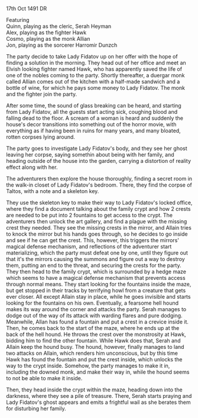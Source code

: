 17th Oct 1491 DR

Featuring  
Quinn, playing as the cleric, Serah Heyman   
Alex, playing as the fighter Hawk  
Cosmo, playing as the monk Allian  
Jon, playing as the sorcerer Harromir Dunzch  

The party decide to take Lady Fidatov up on her offer with the hope of finding a solution in the morning. They head out of her office and meet an Elvish looking fighter named Hawk, who has apparently saved the life of one of the nobles coming to the party. Shortly thereafter, a duergar monk called Allian comes out of the kitchen with a half-made sandwich and a bottle of wine, for which he pays some money to Lady Fidatov. The monk and the fighter join the party.

After some time, the sound of glass breaking can be heard, and starting from Lady Fidatov, all the guests start acting sick, coughing blood and falling dead to the floor. A scream of a woman is heard and suddenly the house's decor transitions into something out of the horror movie, with everything as if having been in ruins for many years, and many bloated, rotten corpses lying around.

The party goes to investigate Lady Fidatov's body, and they see her ghost leaving her corpse, saying somethin about being with her family, and heading outside of the house into the garden, carrying a distortion of reality effect along with her.

The adventurers then explore the house thoroughly, finding a secret room in the walk-in closet of Lady Fidatov's bedroom. There, they find the corpse of Taltos, with a note and a skeleton key. 

They use the skeleton key to make their way to Lady Fidatov's locked office, where they find a document talking about the family crypt and how 2 crests are needed to be put into 2 fountains to get access to the crypt. The adventurers then unlock the art gallery, and find a plague with the missing crest they needed. 
They see the missing crests in the mirror, and Allain tries to knock the mirror but his hands goes through, so he decides to go inside and see if he can get the crest. This, however, this triggers the mirrors' magical defense mechanism, and reflections of the adventurer start materializing, which the party must defeat one by one, until they figure out that it's the mirrors causing the summons and figure out a way to destroy them, putting an end to the threat, and securing the crests for the party. 
They then head to the family crypt, which is surrounded by a hedge maze which seems to have a magical defense mechanism that prevents access through normal means. They start looking for the fountains inside the maze, but get stopped in their tracks by terrifying howl from a creature that gets ever closer. All except Allain stay in place, while he goes invisible and starts looking for the fountains on his own. Eventually, a fearsome hell hound makes its way around the corner and attacks the party. Serah manages to dodge out of the way of its attack with warding flares and pure dodging. Meanwhile, Allan has found a fountain and put a crest in a crevice inside it. Then, he comes back to the start of the maze, where he ends up at the back of the hell hound. He throws the crest over the monstrosity at Hawk, bidding him to find the other fountain.
While Hawk does that, Serah and Allain keep the hound busy. The hound, however, finally manages to land two attacks on Allain, which renders him unconscious, but by this time Hawk has found the fountain and put the crest inside, which unlocks the way to the crypt inside. Somehow, the party manages to make it in, including the downed monk, and make their way in, while the hound seems to not be able to make it inside. 

Then, they head inside the crypt within the maze, heading down into the darkness, where they see a pile of treasure. There, Serah starts praying and Lady Fidatov's ghost appears and emits a frightful wail as she berates them for disturbing her family.
